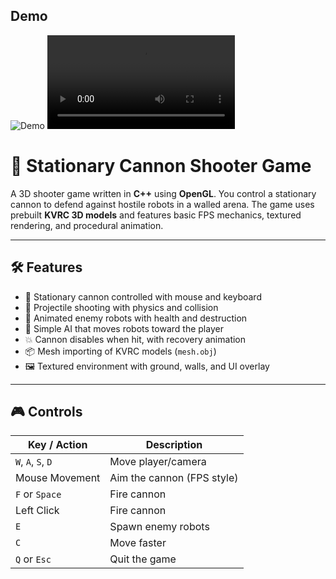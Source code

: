 ## Demo

![Demo](Desktop%202025.06.02%20-%2011.39.43.02.DVR.gif)
![Demo](ROBOT.mp4)

# 🎯 Stationary Cannon Shooter Game

A 3D shooter game written in **C++** using **OpenGL**. You control a stationary cannon to defend against hostile robots in a walled arena. The game uses prebuilt **KVRC 3D models** and features basic FPS mechanics, textured rendering, and procedural animation.

---

## 🛠 Features

- 🧱 Stationary cannon controlled with mouse and keyboard
- 🎯 Projectile shooting with physics and collision
- 🤖 Animated enemy robots with health and destruction
- 🧠 Simple AI that moves robots toward the player
- 💥 Cannon disables when hit, with recovery animation
- 📦 Mesh importing of KVRC models (`mesh.obj`)
- 🖼 Textured environment with ground, walls, and UI overlay

---

## 🎮 Controls

| Key / Action        | Description                          |
|---------------------|--------------------------------------|
| `W`, `A`, `S`, `D`  | Move player/camera                   |
| Mouse Movement      | Aim the cannon (FPS style)           |
| `F` or `Space`      | Fire cannon                          |
| Left Click          | Fire cannon                          |
| `E`                 | Spawn enemy robots                   |
| `C`                 | Move faster                          |
| `Q` or `Esc`        | Quit the game                        |
